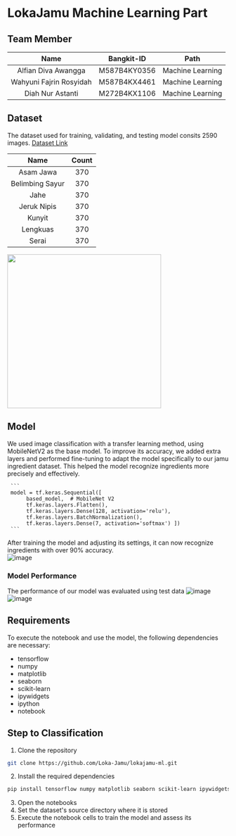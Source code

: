 # LokaJamu Machine Learning Part

## Team Member

|          Name         | Bangkit-ID |       Path       |
|:---------------------:|:----------:|:----------------:|
|  Alfian Diva Awangga  |  M587B4KY0356  | Machine Learning |
|  Wahyuni Fajrin Rosyidah  |  M587B4KX4461  | Machine Learning |
|   Diah Nur Astanti    |  M272B4KX1106  |  Machine Learning |

## Dataset
The dataset used for training, validating, and testing model consits 2590 images.
[Dataset Link](https://drive.google.com/drive/folders/1hnSqTgtMHFG2HYy9ayQctXj6X6dkaD4y?usp=drive_link)

|          Name         | Count | 
|:---------------------:|:----------:|
|  Asam Jawa  |  370  | 
|  Belimbing Sayur  |  370  | 
|   Jahe  |  370  | 
|  Jeruk Nipis  |  370  | 
|  Kunyit  |  370  | 
|   Lengkuas  |  370  | 
|   Serai  |  370  |

<img src="https://github.com/user-attachments/assets/f74715da-0ffb-448a-9a70-85a7aa6685b4"  width="350" height="350">

## Model
We used image classification with a transfer learning method, using MobileNetV2 as the base model. To improve its accuracy, we added extra layers and performed fine-tuning to adapt the model specifically to our jamu ingredient dataset. This helped the model recognize ingredients more precisely and effectively.

     ```
     model = tf.keras.Sequential([
          based_model,  # MobileNet V2
          tf.keras.layers.Flatten(),
          tf.keras.layers.Dense(128, activation='relu'),
          tf.keras.layers.BatchNormalization(),
          tf.keras.layers.Dense(7, activation='softmax') ])
     ```

After training the model and adjusting its settings, it can now recognize ingredients with over 90% accuracy.<br /> 
![image](https://github.com/user-attachments/assets/986d579d-f951-4d14-9b7e-db94fb6d1389)

### Model Performance
The performance of our model was evaluated using test data
![image](https://github.com/user-attachments/assets/8b5ff7a9-2b2b-4c4d-ab03-c131b629f7f0)
![image](https://github.com/user-attachments/assets/ad48c4f4-e59b-4512-ba38-56ec37185b1d)


## Requirements
To execute the notebook and use the model, the following dependencies are necessary:
- tensorflow
- numpy
- matplotlib
- seaborn
- scikit-learn
- ipywidgets
- ipython
- notebook

## Step to Classification
1. Clone the repository
```bash
git clone https://github.com/Loka-Jamu/lokajamu-ml.git
```
2. Install the required dependencies
```bash
pip install tensorflow numpy matplotlib seaborn scikit-learn ipywidgets ipython notebook
```
3. Open the notebooks
4. Set the dataset's source directory where it is stored
5. Execute the notebook cells to train the model and assess its performance

